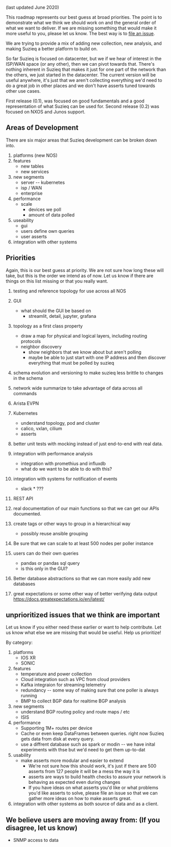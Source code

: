 (last updated June 2020)

This roadmap represents our best guess at broad priorities. 
The point is to demonstrate what we think we should work on and the general
order of what we want to deliver.  If we are missing something that would make
it more useful to you, please let us know. The best way is to
[file an issue](https://github.com/netenglabs/suzieq/issues/new/choose).

We are trying to provide a mix of adding new collection, new analysis, and making Suzieq a better
platform to build on.

So far Suzieq is focused on datacenter, but we if we hear of 
interest in the ISP/WAN space (or any other), then we can pivot
towards that. There's nothing inherent in Suzieq that makes it just 
for one part of the network than the others, we just started in the 
datacenter. The current version will be useful anywhere, it's just 
that we aren't collecting everything we'd need to do a great job
in other places and we don't have asserts tuned towards other use cases.

First release (0.1), was focused on good fundamentals and a good 
representation of what Suzieq can be used for. Second release (0.2)
was focused on NXOS and Junos support.

## Areas of Development
There are six major areas that Suzieq development can be broken down into.

1. platforms (new NOS)
1. features
   * new tables
   * new services
1. new segments
   * server -- kubernetes
   * isp / WAN
   * enterprise
1. performance
   * scale
      * devices we poll
      * amount of data polled
1. useability
   * gui
   * users define own queries
   * user asserts
1. integration with other systems

## Priorities

Again, this is our best guess at priority. We are not sure how long these will take, but this is the order we intend as of now. Let us know if there are things on this list missing or that you really want.

1. testing and reference topology for use across all NOS
1. GUI
    * what should the GUI be based on
        * streamlit, detail, jupyter, grafana
1. topology as a first class property
    * draw a map for physical and logical layers, including routing protocols
    * neighbor discovery
        * show neighbors that we know about but aren't polling
        * maybe be able to just start with one IP address and then discover 
           everything that must be polled by suzieq
1. schema evolution and versioning to make suzieq less brittle to changes in the schema
1. network wide summarize to take advantage of data across all commands
1. Arista EVPN
1. Kubernetes
    * understand topology, pod and cluster
    * calico, vxlan, cilium
    * asserts
1. better unit tests with mocking instead of just end-to-end with real data.
1. integration with performance analysis
    * integration with promethius and influxdb
    * what do we want to be able to do with this?
1. integration with systems for notification of events
   * slack   * ???
1. REST API    
1. real documentation of our main functions so that we can get 
our APIs documented.
1. create tags or other ways to group  in a hierarchical way
    * possibly reuse ansible grouping
1. Be sure that we can scale to at least 500 nodes per poller instance
1. users can do their own queries
    * pandas or pandas sql query
    * is this only in the GUI?
1. Better database abstractions so that we can more easily add new databases

1. great expectations or some other way of better verifying data output https://docs.greatexpectations.io/en/latest/


## unprioritized issues that we think are important
Let us know if you either need these earlier or want to help contribute. Let us know what else we are missing that would be useful. Help us prioritize!

By category:

1. platforms
    * IOS XR
    * SONIC
1. features
    * temperature and power collection 
    * Cloud integration such as VPC from cloud providers
    * Kafka integraion for streaming telemetry
    * redundancy -- some way of making sure that one poller is always running
    * BMP to collect BGP data for realtime BGP analysis
1. new segments
    * understand BGP routing policy and route maps / etc
    * ISIS 
1. performance
    * Supporting 1M+ routes per device
    * Cache or even keep DataFrames between queries. right now Suzieq gets data from disk at every query.
    * use a diffrent database such as spark or modin -- we have inital experiments with thse but we'd need to get them up-to-dat
1. usability
    * make asserts more modular and easier to extend
        * We're not sure how this should work, it's just if there are 500
        asserts from 127 people it will be a mess the way it is
        * asserts are ways to build health checks to assure your network is behaving
        as expected even during changes
        * If you have ideas on what asserts you'd like or what problems you'd like asserts to solve, please file an issue so that we can gather more ideas on how to make asserts great.
1. integration with other systems as both source of data and as a client.

## We believe users are moving away from: (If you disagree, let us know)

* SNMP access to data

